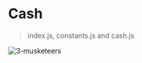 # Cash

> index.js, constants.js and cash.js

![3-musketeers](https://www.google.com/search?client=firefox-b-d&biw=1280&bih=607&tbm=isch&sa=1&ei=aQJsXOTtNP-GjLsPq7GQuA8&q=currency+conversion&oq=currency+conversion&gs_l=img.3..0l10.1864.3092..3270...0.0..0.157.935.8j3......1....1..gws-wiz-img.......35i39j0i67.d_Cm6_e_yKY#imgrc=SWWs5ARGdoSWQM:)
